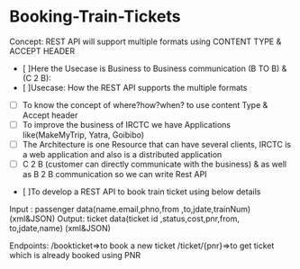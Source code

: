 # Booking-Train-Tickets
Concept: REST API will support multiple formats using CONTENT TYPE &amp; ACCEPT HEADER

- [ ]Here the  Usecase is Business to Business communication (B TO B) & (C 2 B):
- [ ]Usecase: How the REST API supports the multiple formats  

- [ ]	To know the concept of where?how?when? to use content Type & Accept header
- [ ] To improve the business of IRCTC we have Applications like(MakeMyTrip, Yatra, Goibibo)
- [ ]	The Architecture is one Resource that can have several clients, IRCTC is a web application and also is a distributed application 
- [ ]	C 2 B (customer can directly communicate with the business) & as well as B 2 B communication so we can write Rest API

- [ ]To develop a REST API to book train ticket using below details 

Input : passenger data(name.email,phno,from ,to,jdate,trainNum) (xml&JSON)
Output: ticket data(ticket id ,status,cost,pnr,from, to,jdate,name) (xml&JSON)

Endpoints:
/bookticket=>to book a new ticket
/ticket/{pnr}=>to get ticket which is already booked using PNR

